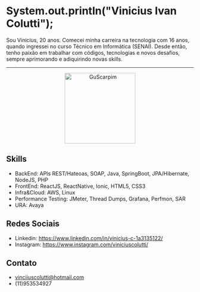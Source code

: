 # System.out.println("Vinicius Ivan Colutti");

Sou Vinicius, 20 anos. 
Comecei minha carreira na tecnologia com 16 anos, quando ingressei no curso Técnico em
Informática (SENAI). Desde então, tenho paixão em trabalhar com códigos, tecnologias e novos
desafios, sempre aprimorando e adiquirindo novas skills.

<hr>
<dl align="center">
  <img align="" height="190px" alt="GuScarpim" src="https://github-readme-stats.codestackr.vercel.app/api?username=vinicius-colutti&show_icons=true&hide_border=true&theme=dark" />
</dl>

## Skills

- BackEnd: APIs REST/Hateoas, SOAP, Java, SpringBoot, JPA/Hibernate, NodeJS, PHP
- FrontEnd: ReactJS, ReactNative, Ionic, HTML5, CSS3
- Infra&Cloud: AWS, Linux
- Performance Testing: JMeter, Thread Dumps, Grafana, Perfmon, SAR
- URA: Avaya

## Redes Sociais

- Linkedin: https://www.linkedin.com/in/vinicius-c-1a3135122/
- Instagram: https://www.instagram.com/viniciuscolutti/

## Contato

- vinciiuscolutti@hotmail.com
- (11)953534927
